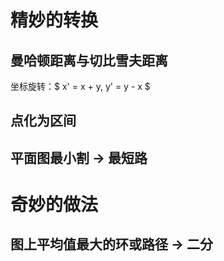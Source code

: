 # 精妙的转换
## 曼哈顿距离与切比雪夫距离
坐标旋转：$ x' = x + y, y' = y - x $
## 点化为区间
## 平面图最小割 -> 最短路
# 奇妙的做法
## 图上平均值最大的环或路径 -> 二分

